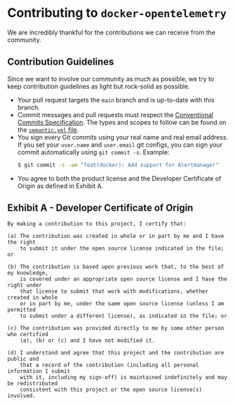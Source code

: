 # Contributing to `docker-opentelemetry`

We are incredibly thankful for the contributions we can receive from the community.

## Contribution Guidelines

Since we want to involve our community as much as possible, we try to keep
contribution guidelines as light but rock-solid as possible.

- Your pull request targets the `main` branch and is up-to-date with this branch.
- Commit messages and pull requests must respect the
  [Conventional Commits Specification](https://www.conventionalcommits.org/).
  The types and scopes to follow can be found on the
  [`semantic.yml` file](https://github.com/nunchistudio/docker-opentelemetry/blob/main/.github/semantic.yml).
- You sign every Git commits using your real name and real email address. If you
  set your `user.name` and `user.email` git configs, you can sign your commit
  automatically using `git commit -s`. Example:
  ```bash
  $ git commit -s -am "feat(docker): Add support for Alertmanager"
  ```
- You agree to both the product license and the Developer Certificate of Origin
  as defined in Exhibit A.

## Exhibit A - Developer Certificate of Origin

    By making a contribution to this project, I certify that:

    (a) The contribution was created in whole or in part by me and I have the right
        to submit it under the open source license indicated in the file; or

    (b) The contribution is based upon previous work that, to the best of my knowledge,
        is covered under an appropriate open source license and I have the right under
        that license to submit that work with modifications, whether created in whole
        or in part by me, under the same open source license (unless I am permitted
        to submit under a different license), as indicated in the file; or

    (c) The contribution was provided directly to me by some other person who certified
        (a), (b) or (c) and I have not modified it.

    (d) I understand and agree that this project and the contribution are public and
        that a record of the contribution (including all personal information I submit
        with it, including my sign-off) is maintained indefinitely and may be redistributed
        consistent with this project or the open source license(s) involved.
